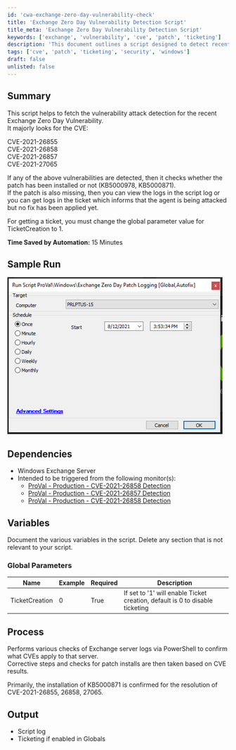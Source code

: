 ```yaml
---
id: 'cwa-exchange-zero-day-vulnerability-check'
title: 'Exchange Zero Day Vulnerability Detection Script'
title_meta: 'Exchange Zero Day Vulnerability Detection Script'
keywords: ['exchange', 'vulnerability', 'cve', 'patch', 'ticketing']
description: 'This document outlines a script designed to detect recent vulnerabilities associated with Exchange Server, specifically targeting CVEs related to the Zero Day vulnerability. It checks for the presence of necessary patches and can create tickets for unresolved vulnerabilities, improving response times and security management.'
tags: ['cve', 'patch', 'ticketing', 'security', 'windows']
draft: false
unlisted: false
---
```

## Summary

This script helps to fetch the vulnerability attack detection for the recent Exchange Zero Day Vulnerability.  
It majorly looks for the CVE:

CVE-2021-26855  
CVE-2021-26858  
CVE-2021-26857  
CVE-2021-27065  

If any of the above vulnerabilities are detected, then it checks whether the patch has been installed or not (KB5000978, KB5000871).  
If the patch is also missing, then you can view the logs in the script log or you can get logs in the ticket which informs that the agent is being attacked but no fix has been applied yet.  

For getting a ticket, you must change the global parameter value for TicketCreation to 1.  

**Time Saved by Automation:** 15 Minutes

## Sample Run

![Sample Run](../../../static/img/Exchange-Zero-Day-Patch-Logging/image_1.png)

## Dependencies

- Windows Exchange Server
- Intended to be triggered from the following monitor(s):
  - [ProVal - Production - CVE-2021-26858 Detection](https://proval.itglue.com/DOC-5078775-8060253)
  - [ProVal - Production - CVE-2021-26857 Detection](https://proval.itglue.com/DOC-5078775-8027831)
  - [ProVal - Production - CVE-2021-26858 Detection](https://proval.itglue.com/DOC-5078775-8060253)

## Variables

Document the various variables in the script. Delete any section that is not relevant to your script.

### Global Parameters

| Name            | Example | Required | Description                                                                                  |
|-----------------|---------|----------|----------------------------------------------------------------------------------------------|
| TicketCreation   | 0       | True     | If set to '1' will enable Ticket creation, default is 0 to disable ticketing                 |

## Process

Performs various checks of Exchange server logs via PowerShell to confirm what CVEs apply to that server.  
Corrective steps and checks for patch installs are then taken based on CVE results.  

Primarily, the installation of KB5000871 is confirmed for the resolution of CVE-2021-26855, 26858, 27065.

## Output

- Script log
- Ticketing if enabled in Globals




